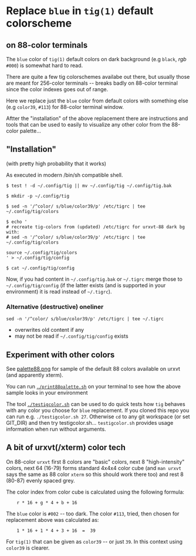 
Replace `blue` in `tig(1)` default colorscheme
==============================================

on 88-color terminals
---------------------

The `blue` color of `tig(1)` default colors on dark background
(e.g `black`, *rgb* `#000`) is somewhat hard to read.

There are quite a few tig colorschemes availabe out there, but
usually those are meant for 256-color terminals -- breaks badly
on 88-color terminal since the color indexes goes out of range.

Here we replace just the `blue` color from default colors with
something else (e.g `color39`, `#113`) for 88-color terminal
window.

Aftter the "installation" of the above replacement there are
instructions and tools that can be used to easily to visualize
any other color from the 88-color palette...


## "Installation" ##

(with pretty high probability that it works)

As executed in modern /bin/sh compatible shell.

    $ test ! -d ~/.config/tig || mv ~/.config/tig ~/.config/tig.bak

    $ mkdir -p ~/.config/tig

    $ sed -n '/^color/ s/blue/color39/p' /etc/tigrc | tee ~/.config/tig/colors

    $ echo '
    # recreate tig-colors from (updated) /etc/tigrc for urxvt-88 dark bg with:
    # sed -n '/^color/ s/blue/color39/p' /etc/tigrc | tee ~/.config/tig/colors

    source ~/.config/tig/colors
    ' > ~/.config/tig/config

    $ cat ~/.config/tig/config

Now, if you had content in `~/.config/tig.bak` or `~/.tigrc` merge those to
`~/.config/tig/config` (if the latter exists (and is supported in your
 environment) it is read instead of `~/.tigrc`).

### Alternative (destructive) oneliner ###

    sed -n '/^color/ s/blue/color39/p' /etc/tigrc | tee ~/.tigrc

- overwrites old content if any
- may not be read if `~/.config/tig/config` exists


## Experiment with other colors ##

See [palette88.png](palette88.png) for sample of the default 88 colors
available on urxvt (and apparently xterm).

You can run [`./print88palette.sh`](print88palette.sh) on your terminal to
see how the above sample looks in your environment

The tool [`./testigcolor.sh`](./testigcolor.sh) can be used to do quick
tests how `tig` behaves with any color you choose for `blue` replacement.
If you cloned this repo you can run e.g. `./testigcolor.sh 27`. Otherwise
`cd` to any git workspace (or set GIT_DIR) and then try testigcolor.sh...
`testigcolor.sh` provides usage information when run without arguments.


## A bit of urxvt(/xterm) color tech ##

On 88-color `urxvt` first 8 colors are "basic" colors, next 8 "high-intensity"
colors, next 64 (16-79) forms standard 4x4x4 color cube (and `man urxvt` says
the same as 88 color `xterm` so this should work there too) and rest 8 (80-87)
evenly spaced grey.

The color index from color cube is calculated using the following formula:

        r * 16 + g * 4 + b + 16

The `blue` color is `#002` -- too dark. The color `#113`, tried, then chosen
for replacement above was calculated as:

        1 * 16 + 1 * 4 + 3 + 16  =  39

For `tig(1)` that can be given as `color39` -- or just `39`. In this
context using `color39` is clearer.
